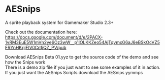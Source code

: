 # AESnips
A sprite playback system for Gamemaker Studio 2.3+

Check out the documentation here:  
https://docs.google.com/document/d/e/2PACX-1vRM3EuE5W1mVn2ye6Oz3wW__p1lOLKKZeo54AjTqvmxG6aJ6eBSkOcVZ5FRYnHKrjjFIV0Cn1jQZ_PV/pub

Download AESnips Beta 01.yyz to get the source code of the demo and see how the Snips work  
There is a demo zip file if you just want to see some examples of it in action.  
If you just want the AESnips Scripts download the AESnips.yymmps  

